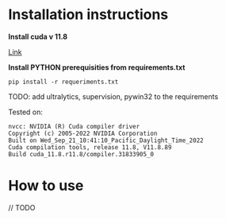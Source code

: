 # Installation instructions

**Install cuda v 11.8**

[Link](https://developer.nvidia.com/cuda-11-8-0-download-archive?target_os=Windows&target_arch=x86_64&target_version=11&target_type=exe_local)

**Install PYTHON prerequisities from requirements.txt**

```pip install -r requeriments.txt```

TODO: add ultralytics, supervision, pywin32 to the requirements

Tested on:
```
nvcc: NVIDIA (R) Cuda compiler driver
Copyright (c) 2005-2022 NVIDIA Corporation
Built on Wed_Sep_21_10:41:10_Pacific_Daylight_Time_2022
Cuda compilation tools, release 11.8, V11.8.89
Build cuda_11.8.r11.8/compiler.31833905_0
```

# How to use
// TODO
